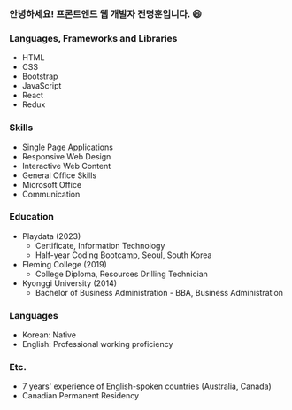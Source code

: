 ### 안녕하세요! 프론트엔드 웹 개발자 전명훈입니다. 😄
<!--
**mjkorean/mjkorean** is a ✨ _special_ ✨ repository because its `README.md` (this file) appears on your GitHub profile.

Here are some ideas to get you started:

- 🔭 I’m currently working on ...
- 🌱 I’m currently learning ...
- 👯 I’m looking to collaborate on ...
- 🤔 I’m looking for help with ...
- 💬 Ask me about ...
- 📫 How to reach me: ...
- 😄 Pronouns: ...
- ⚡ Fun fact: ...
-->
### Languages, Frameworks and Libraries
- HTML
- CSS
- Bootstrap
- JavaScript
- React
- Redux

### Skills
- Single Page Applications
- Responsive Web Design
- Interactive Web Content
- General Office Skills
- Microsoft Office
- Communication

### Education
- Playdata (2023)
  - Certificate, Information Technology
  - Half-year Coding Bootcamp, Seoul, South Korea
- Fleming College (2019)
  - College Diploma, Resources Drilling Technician
- Kyonggi University (2014)
  - Bachelor of Business Administration - BBA, Business Administration

### Languages
- Korean: Native
- English: Professional working proficiency

### Etc.
- 7 years' experience of English-spoken countries (Australia, Canada)
- Canadian Permanent Residency
